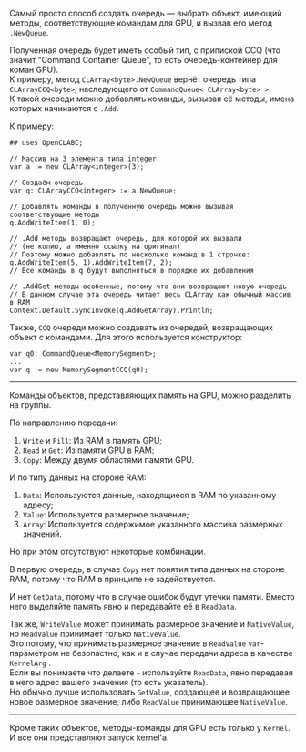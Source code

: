 


Самый просто способ создать очередь — выбрать объект, имеющий методы, соответствующие командам для GPU, и вызвав его метод `.NewQueue`.

Полученная очередь будет иметь особый тип, с припиской CCQ (что значит "Command Container Queue", то есть очередь-контейнер для коман GPU).\
К примеру, метод `CLArray<byte>.NewQueue` вернёт очередь типа `CLArrayCCQ<byte>`, наследующего от `CommandQueue< CLArray<byte> >`.\
К такой очереди можно добавлять команды, вызывая её методы, имена которых начинаются с `.Add`.

К примеру:
```
## uses OpenCLABC;

// Массив на 3 элемента типа integer
var a := new CLArray<integer>(3);

// Создаём очередь
var q: CLArrayCCQ<integer> := a.NewQueue;

// Добавлять команды в полученную очередь можно вызывая соответствующие методы
q.AddWriteItem(1, 0);

// .Add методы возвращают очередь, для которой их вызвали
// (не копию, а именно ссылку на оригинал)
// Поэтому можно добавлять по несколько команд в 1 строчке:
q.AddWriteItem(5, 1).AddWriteItem(7, 2);
// Все команды в q будут выполняться в порядке их добавления

// .AddGet методы особенные, потому что они возвращают новую очередь
// В данном случае эта очередь читает весь CLArray как обычный массив в RAM
Context.Default.SyncInvoke(q.AddGetArray).Println;
```

Также, `CCQ` очереди можно создавать из очередей, возвращающих объект с командами. Для этого используется конструктор:
```
var q0: CommandQueue<MemorySegment>;
...
var q := new MemorySegmentCCQ(q0);
```

---

Команды объектов, представляющих память на GPU, можно разделить на группы.

По направлению передачи:
1. `Write` и `Fill`: Из RAM в память GPU;
2. `Read` и `Get`: Из памяти GPU в RAM;
3. `Copy`: Между двумя областями памяти GPU.

И по типу данных на стороне RAM:
1. `Data`: Используются данные, находящиеся в RAM по указанному адресу;
2. `Value`: Используется размерное значение;
3. `Array`: Используется содержимое указанного массива размерных значений.

Но при этом отсутствуют некоторые комбинации.

В первую очередь, в случае `Copy` нет понятия типа данных на стороне RAM, потому что RAM в принципе не задействуется.

И нет `GetData`, потому что в случае ошибок будут утечки памяти.
Вместо него выделяйте память явно и передавайте её в `ReadData`.

Так же, `WriteValue` может принимать размерное значение и `NativeValue`, но `ReadValue` принимает только `NativeValue`.\
Это потому, что принимать размерное значение в `ReadValue` `var`-параметром не безопастно,
как и в случае передачи адреса в качестве <a path="../../Простые обёртки/Kernel/KernelArg"> `KernelArg` </a>.\
Если вы понимаете что делаете - используйте `ReadData`, явно передавая в него адрес вашего значения (то есть указатель).\
Но обычно лучше использовать `GetValue`, создающее и возвращающее новое размерное значение, либо `ReadValue` принимающее `NativeValue`.

---

Кроме таких объектов, методы-команды для GPU есть только у `Kernel`. И все они представляют запуск kernel'а.


